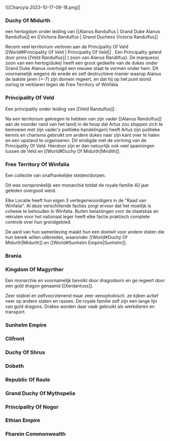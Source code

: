 ![[Charcyia 2023-10-17-09-18.png]]
### Duchy Of Midurth
een hertogdom onder leiding van [[Alanus Randulfus | Grand Duke Alanus Randulfus]] en [[Victoria Randulfus | Grand Duchess Victoria Randulfus]]

Recent veel territorium verloren aan de  Principality Of Veld [[World#Principality Of Veld | Principality Of Veld]] . 
Een Principality geleid door prins [[Veld Randulfus]] ( zoon van Alanus Randilfus). De marquess( zoon van een hertog/duke) heeft een groot gedeelte van de dukes onder Grand Duke Alanus overtuigd een nieuwe staat te vormen onder hem.
Dit voornamelijk wegens de wrede en zelf destructieve manier waarop Alanus de laatste jaren (+-7) zijn domein regeert, en dat hij op het punt stond oorlog te verklaren tegen de Free Territory of Winfalia
### Principality Of Veld
Een principality onder leiding van [[Veld Randulfus]] .  

Na een territorium gekregen te hebben van zijn vader [[Alanus Randulfus]] aan de noorder rand van het land( in de hoop dat Artus zou stoppen zich te bemoeien met zijn vader's politieke handelingen) heeft Artus zijn politieke kennis en charisma gebruikt om andere dukes  naar zijn kant over te halen en een opstand te organiseren. Dit eindigde met de vorming van de Principality Of Veld.
Hierdoor zijn er dan natuurlijk ook veel spanningen tussen de Veld en [[World#Duchy Of Midurth|Mirdith]].

### Free Territory Of Winfalia
Een collectie van onafhankelijke steden/dorpen.

Dit was oorspronkelijk een monarchie totdat de royale familie 40 jaar geleden overgooit werd.

Elke Locatie heeft hun eigen 3 vertegenwoordigers in de "Raad van Winfalia". Al deze verschillende facties zorgt ervoor dat het moeilijk is cohesie te behouden in Winfalia. Buiten belastingen voor de staatskas en rekruten voor  het nationaal leger heeft elke factie praktisch complete controle over hun grondgebied. 

De aard van hun samenleving maakt hun een doelwit voor andere staten die hun bereik willen uitbreiden, waaronder [[World#Duchy Of Midurth|Midurth]] en [[World#Sunhelm Empire|Sunhelm]]. 


### Brania

### Kingdom Of Magyrther
Een monarchie en voornamelijk bevolkt door dragonborn en ge regeert door een gold dragon genaamd [[Xerdantuss]].

Zeer stabiel en zelfvoorzienend maar zeer xenophobisch. ze kijken actief neer op andere staten en rassen. De royale familie zelf zijn een lange lijn van gold dragons. Drakes worden daar vaak gebruikt als werkdieren en transport. 
### Sunhelm Empire
### Clifront
### Duchy Of Shrus
### Dobeth
### Republic Of Raule
### Grand Duchy Of Mythspelia
### Principality Of Nogor
### Ethian Empire
### Fharein Commonwealth
